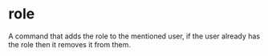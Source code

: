 # role

A command that adds the role to the mentioned user, if the user already has the role then it removes it from them.
